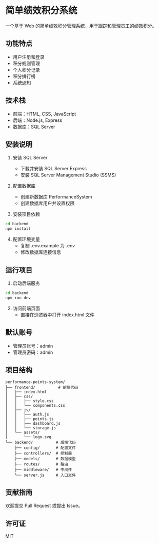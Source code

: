 # 简单绩效积分系统

一个基于 Web 的简单绩效积分管理系统，用于跟踪和管理员工的绩效积分。

## 功能特点

- 用户注册和登录
- 积分规则管理
- 个人积分记录
- 积分排行榜
- 系统通知

## 技术栈

- 前端：HTML, CSS, JavaScript
- 后端：Node.js, Express
- 数据库：SQL Server

## 安装说明

1. 安装 SQL Server
   - 下载并安装 SQL Server Express
   - 安装 SQL Server Management Studio (SSMS)

2. 配置数据库
   - 创建新数据库 PerformanceSystem
   - 创建数据库用户并设置权限

3. 安装项目依赖
```bash
cd backend
npm install
```

4. 配置环境变量
   - 复制 .env.example 为 .env
   - 修改数据库连接信息

## 运行项目

1. 启动后端服务
```bash
cd backend
npm run dev
```

2. 访问前端页面
   - 直接在浏览器中打开 index.html 文件

## 默认账号

- 管理员账号：admin
- 管理员密码：admin

## 项目结构

```
performance-points-system/
├── frontend/          # 前端代码
│   ├── index.html    
│   ├── css/          
│   │   ├── style.css      
│   │   └── components.css  
│   ├── js/           
│   │   ├── auth.js        
│   │   ├── points.js      
│   │   ├── dashboard.js   
│   │   └── storage.js     
│   └── assets/       
│       └── logo.svg      
└── backend/          # 后端代码
    ├── config/       # 配置文件
    ├── controllers/  # 控制器
    ├── models/       # 数据模型
    ├── routes/       # 路由
    ├── middleware/   # 中间件
    └── server.js     # 入口文件
```

## 贡献指南

欢迎提交 Pull Request 或提出 Issue。

## 许可证

MIT